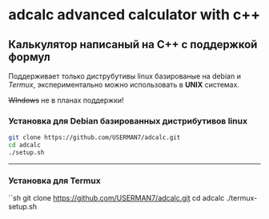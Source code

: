 # adcalc advanced calculator with **c++**
## Калькулятор написаный на C++ с поддержкой формул

Поддерживает только диструбутивы linux базированые на debian и *Termux*, экспериментально можно использовать в **UNIX** системах.

~~WIndows~~ не в планах поддержки!

### Установка для **Debian** базированных дистрибутивов linux

```sh
git clone https://github.com/USERMAN7/adcalc.git
cd adcalc
./setup.sh
```

***

### Установка для **Termux**

``sh
git clone https://github.com/USERMAN7/adcalc.git
cd adcalc
./termux-setup.sh
```

